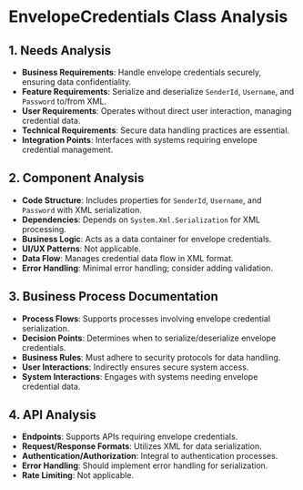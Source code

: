 # EnvelopeCredentials Class Analysis

## 1. Needs Analysis
- **Business Requirements**: Handle envelope credentials securely, ensuring data confidentiality.
- **Feature Requirements**: Serialize and deserialize `SenderId`, `Username`, and `Password` to/from XML.
- **User Requirements**: Operates without direct user interaction, managing credential data.
- **Technical Requirements**: Secure data handling practices are essential.
- **Integration Points**: Interfaces with systems requiring envelope credential management.

## 2. Component Analysis
- **Code Structure**: Includes properties for `SenderId`, `Username`, and `Password` with XML serialization.
- **Dependencies**: Depends on `System.Xml.Serialization` for XML processing.
- **Business Logic**: Acts as a data container for envelope credentials.
- **UI/UX Patterns**: Not applicable.
- **Data Flow**: Manages credential data flow in XML format.
- **Error Handling**: Minimal error handling; consider adding validation.

## 3. Business Process Documentation
- **Process Flows**: Supports processes involving envelope credential serialization.
- **Decision Points**: Determines when to serialize/deserialize envelope credentials.
- **Business Rules**: Must adhere to security protocols for data handling.
- **User Interactions**: Indirectly ensures secure system access.
- **System Interactions**: Engages with systems needing envelope credential data.

## 4. API Analysis
- **Endpoints**: Supports APIs requiring envelope credentials.
- **Request/Response Formats**: Utilizes XML for data serialization.
- **Authentication/Authorization**: Integral to authentication processes.
- **Error Handling**: Should implement error handling for serialization.
- **Rate Limiting**: Not applicable.
